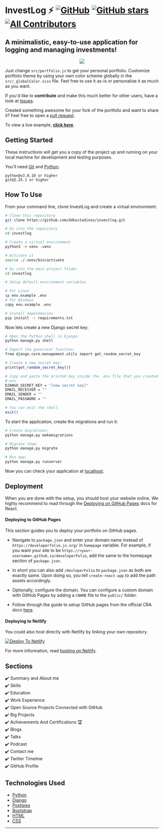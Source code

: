 # InvestLog ⚡️ [![GitHub](https://img.shields.io/github/license/saadpasta/developer-portfolio?color=blue)](https://github.com/saadpasta/developerFolio/blob/master/LICENSE) [![GitHub stars](https://img.shields.io/github/stars/saadpasta/developerFolio)](https://github.com/saadpasta/developerFolio/stargazers) [![All Contributors](https://img.shields.io/badge/all_contributors-4-orange.svg?style=flat-square)](#contributors)

## A minimalistic, easy-to-use application for logging and managing investments!

<p align="center">
  <kbd>
<img src="https://user-images.githubusercontent.com/53429438/106779355-e9cd9e80-666c-11eb-9417-8a4b54441bc6.gif"></img>
  </kbd>
</p>

Just change `src/portfolio.js` to get your personal portfolio. Customize portfolio theme by using your own color scheme globally in the `src/_globalColor.scss` file. Feel free to use it as-is or personalize it as much as you want.

If you'd like to **contribute** and make this much better for other users, have a look at [Issues](https://github.com/saadpasta/developerFolio/issues).

Created something awesome for your fork of the portfolio and want to share it? Feel free to open a [pull request](https://github.com/saadpasta/developerFolio/pulls).

To view a live example, **[click here](https://developerfolio.js.org/)**.

## Getting Started

These instructions will get you a copy of the project up and running on your local machine for development and testing purposes.

You'll need [Git](https://git-scm.com) and [Python](https://www.python.org/downloads/).

```
python@v3.8.10 or higher
git@2.25.1 or higher
```

## How To Use

From your command line, clone InvestLog and create a virtual environment:

```bash
# Clone this repository
git clone https://github.com/ddkostadinov/investlog.git

# Go into the repository
cd investlog

# Create a virtual environment
python3 -m venv .venv

# Activate it
source ./.venv/bin/activate

# Go into the main project folder
cd investlog

# Setup default environment variables

# For Linux
cp env.example .env
# For Windows
copy env.example .env

# Install dependencies
pip install -r requirements.txt

```

Now lets create a new Django secret key:

```bash
# Open the Python shell in Django:
python manage.py shell

# Import the generator function:
from django.core.management.utils import get_random_secret_key

# Create a new secret key:
print(get_random_secret_key())

# Copy and paste the printed key inside the .env file that you created:
#.env
DJANGO_SECRET_KEY = "[new secret key]"
EMAIL_RECEIVER = ""
EMAIL_SENDER = ""
EMAIL_PASSWORD = ""

# You can exit the shell:
exit()

```

To start the application, create the migrations and run it:

```bash
# Create migrations:
python manage.py makemigrations

# Migrate them:
python manage.py migrate

# Run app:
python manage.py runserver

```

Now you can check your application at [localhost](http://localhost:8000).

## Deployment

When you are done with the setup, you should host your website online.
We highly recommend to read through the [Deploying on GitHub Pages](https://create-react-app.dev/docs/deployment/#github-pages) docs for React.

#### Deploying to GitHub Pages

This section guides you to deploy your portfolio on GitHub pages.

- Navigate to `package.json` and enter your domain name instead of `https://developerfolio.js.org/` in `homepage` variable. For example, if you want your site to be `https://<your-username>.github.io/developerFolio`, add the same to the homepage section of `package.json`.

- In short you can also add `/devloperFolio` to `package.json` as both are exactly same. Upon doing so, you tell `create-react-app` to add the path assets accordingly.

- Optionally, configure the domain. You can configure a custom domain with GitHub Pages by adding a `CNAME` file to the `public/` folder.

- Follow through the guide to setup GitHub pages from the official CRA docs [here](https://create-react-app.dev/docs/deployment/#github-pages).

#### Deploying to Netlify

You could also host directly with Netlify by linking your own repository.

[![Deploy To Netlify](https://www.netlify.com/img/deploy/button.svg)](https://app.netlify.com/start/deploy?repository=https://github.com/saadpasta/developerFolio)

For more information, read [hosting on Netlify](https://create-react-app.dev/docs/deployment/#netlify).

## Sections

✔️ Summary and About me\
✔️ Skills\
✔️ Education\
✔️ Work Experience\
✔️ Open Source Projects Connected with GitHub\
✔️ Big Projects\
✔️ Achievements And Certifications 🏆\
✔️ Blogs\
✔️ Talks\
✔️ Podcast\
✔️ Contact me\
✔️ Twitter Timeline\
✔️ GitHub Profile

## Technologies Used

- [Python](https://www.python.org/)
- [Django](https://www.djangoproject.com/)
- [Postgres](https://www.postgresql.org/)
- [Bootstrap](https://getbootstrap.com/)
- [HTML](https://developer.mozilla.org/en-US/docs/Web/HTML)
- [CSS](https://developer.mozilla.org/en-US/docs/Web/CSS)

<!-- markdownlint-restore -->
<!-- prettier-ignore-end -->

<!-- ALL-CONTRIBUTORS-LIST:END -->

---
